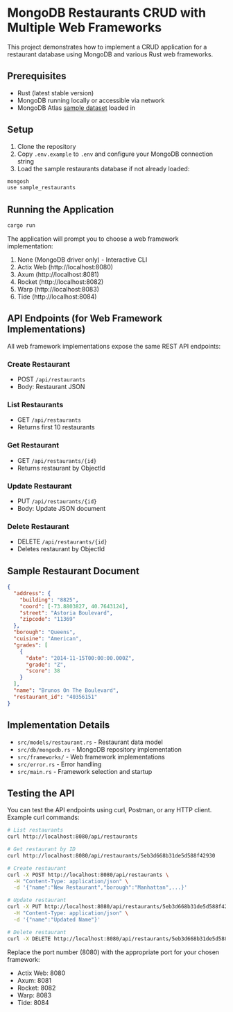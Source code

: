 # MongoDB Restaurants CRUD with Multiple Web Frameworks

This project demonstrates how to implement a CRUD application for a restaurant database using MongoDB and various Rust web frameworks.

## Prerequisites

- Rust (latest stable version)
- MongoDB running locally or accessible via network
- MongoDB Atlas [sample dataset](https://www.mongodb.com/docs/atlas/sample-data/) loaded in

## Setup

1. Clone the repository
2. Copy `.env.example` to `.env` and configure your MongoDB connection string
3. Load the sample restaurants database if not already loaded:
```bash
mongosh
use sample_restaurants
```

## Running the Application

```bash
cargo run
```

The application will prompt you to choose a web framework implementation:

1. None (MongoDB driver only) - Interactive CLI
2. Actix Web (http://localhost:8080)
3. Axum (http://localhost:8081)
4. Rocket (http://localhost:8082)
5. Warp (http://localhost:8083)
6. Tide (http://localhost:8084)

## API Endpoints (for Web Framework Implementations)

All web framework implementations expose the same REST API endpoints:

### Create Restaurant
- POST `/api/restaurants`
- Body: Restaurant JSON

### List Restaurants
- GET `/api/restaurants`
- Returns first 10 restaurants

### Get Restaurant
- GET `/api/restaurants/{id}`
- Returns restaurant by ObjectId

### Update Restaurant
- PUT `/api/restaurants/{id}`
- Body: Update JSON document

### Delete Restaurant
- DELETE `/api/restaurants/{id}`
- Deletes restaurant by ObjectId

## Sample Restaurant Document

```json
{
  "address": {
    "building": "8825",
    "coord": [-73.8803827, 40.7643124],
    "street": "Astoria Boulevard",
    "zipcode": "11369"
  },
  "borough": "Queens",
  "cuisine": "American",
  "grades": [
    {
      "date": "2014-11-15T00:00:00.000Z",
      "grade": "Z",
      "score": 38
    }
  ],
  "name": "Brunos On The Boulevard",
  "restaurant_id": "40356151"
}
```

## Implementation Details

- `src/models/restaurant.rs` - Restaurant data model
- `src/db/mongodb.rs` - MongoDB repository implementation
- `src/frameworks/` - Web framework implementations
- `src/error.rs` - Error handling
- `src/main.rs` - Framework selection and startup

## Testing the API

You can test the API endpoints using curl, Postman, or any HTTP client. Example curl commands:

```bash
# List restaurants
curl http://localhost:8080/api/restaurants

# Get restaurant by ID
curl http://localhost:8080/api/restaurants/5eb3d668b31de5d588f42930

# Create restaurant
curl -X POST http://localhost:8080/api/restaurants \
  -H "Content-Type: application/json" \
  -d '{"name":"New Restaurant","borough":"Manhattan",...}'

# Update restaurant
curl -X PUT http://localhost:8080/api/restaurants/5eb3d668b31de5d588f42930 \
  -H "Content-Type: application/json" \
  -d '{"name":"Updated Name"}'

# Delete restaurant
curl -X DELETE http://localhost:8080/api/restaurants/5eb3d668b31de5d588f42930
```

Replace the port number (8080) with the appropriate port for your chosen framework:
- Actix Web: 8080
- Axum: 8081
- Rocket: 8082
- Warp: 8083
- Tide: 8084